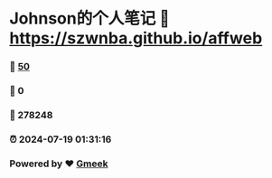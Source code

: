 # Johnson的个人笔记 :link: https://szwnba.github.io/affweb 
### :page_facing_up: [50](https://szwnba.github.io/affweb/tag.html) 
### :speech_balloon: 0 
### :hibiscus: 278248 
### :alarm_clock: 2024-07-19 01:31:16 
### Powered by :heart: [Gmeek](https://github.com/Meekdai/Gmeek)
